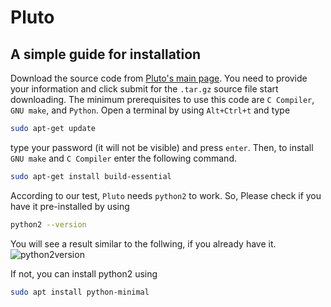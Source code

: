 # Pluto
## A simple guide for installation

Download the source code from [Pluto's main page](http://plutocode.ph.unito.it/download.html). You need to provide your information and click submit for the `.tar.gz` source file start downloading. The minimum prerequisites to use this code are `C Compiler`, `GNU make`, and `Python`.
Open a terminal by using `Alt+Ctrl+t` and type

```sh
sudo apt-get update
````
type your password (it will not be visible) and press `enter`. Then, to install `GNU make` and `C Compiler` enter the following command.
```sh
sudo apt-get install build-essential
````
According to our test, `Pluto` needs `python2` to work. So, Please check if you have it pre-installed by using
```sh
python2 --version
````
You will see a result similar to the follwing, if you already have it.
![python2version](https://octodex.github.com/images/yaktocat.png)

If not, you can install python2 using
```sh
sudo apt install python-minimal
````
